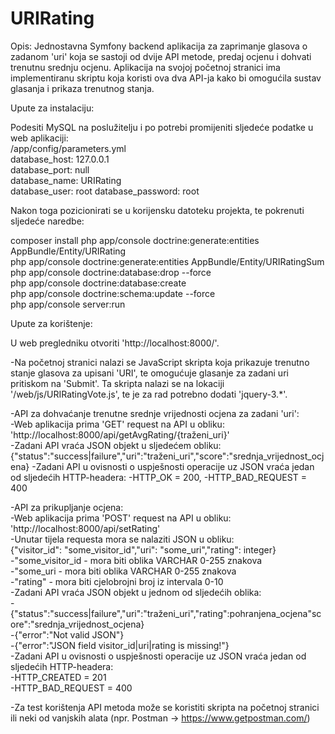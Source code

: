 URIRating
=========

Opis:
Jednostavna Symfony backend aplikacija za zaprimanje glasova o zadanom 'uri' koja se sastoji od dvije API metode, predaj ocjenu i dohvati trenutnu srednju ocjenu. 
Aplikacija na svojoj početnoj stranici ima implementiranu skriptu koja koristi ova dva API-ja kako bi omogućila sustav glasanja i prikaza trenutnog stanja.

Upute za instalaciju:

Podesiti MySQL na poslužitelju i po potrebi promijeniti sljedeće podatke u web aplikaciji:<br>
/app/config/parameters.yml  
	database_host: 127.0.0.1  
	database_port: null  
	database_name: URIRating   
	database_user: root
	database_password: root

Nakon toga pozicionirati se u korijensku datoteku projekta, te pokrenuti sljedeće naredbe:


composer install
php app/console doctrine:generate:entities AppBundle/Entity/URIRating  
php app/console doctrine:generate:entities AppBundle/Entity/URIRatingSum  
php app/console doctrine:database:drop --force  
php app/console doctrine:database:create  
php app/console doctrine:schema:update --force  
php app/console server:run  



Upute za korištenje:

U web pregledniku otvoriti 'http://localhost:8000/'. 

-Na početnoj stranici nalazi se JavaScript skripta koja prikazuje trenutno stanje glasova za upisani 'URI', te omogućuje glasanje za zadani uri pritiskom na 'Submit'. Ta skripta nalazi se na lokaciji '/web/js/URIRatingVote.js', te je za rad potrebno dodati 'jquery-3.*'.

-API za dohvaćanje trenutne srednje vrijednosti ocjena za zadani 'uri':  
	-Web aplikacija prima 'GET' request na API u obliku:  
		 'http://localhost:8000/api/getAvgRating/{traženi_uri}'	 		 
		-Zadani API vraća JSON objekt u sljedećem obliku:  
			{"status":"success|failure","uri":"traženi_uri","score":"srednja_vrijednost_ocjena}
		-Zadani API u ovisnosti o uspješnosti operacije uz JSON vraća jedan od sljedećih HTTP-headera:
			-HTTP_OK = 200,
			-HTTP_BAD_REQUEST = 400
				
-API za prikupljanje ocjena:  
	-Web aplikacija prima 'POST' request na API u obliku:  
		 'http://localhost:8000/api/setRating'  
		 -Unutar tijela requesta mora se nalaziti JSON u obliku:  
		 	{"visitor_id": "some_visitor_id","uri": "some_uri","rating": integer}  
		 	-"some_visitor_id - mora biti oblika VARCHAR 0-255 znakova  
		 	-"some_uri - mora biti oblika VARCHAR 0-255 znakova  
		 	-"rating" - mora biti cjelobrojni broj iz intervala 0-10  		 
	-Zadani API vraća JSON objekt u jednom od sljedećih oblika:  
			-{"status":"success|failure","uri":"traženi_uri","rating":pohranjena_ocjena"score":"srednja_vrijednost_ocjena}  
			-{"error":"Not valid JSON"}  
			-{"error":"JSON field visitor_id|uri|rating is missing!"}  
		-Zadani API u ovisnosti o uspješnosti operacije uz JSON vraća jedan od sljedećih HTTP-headera:  
			-HTTP_CREATED = 201  
			-HTTP_BAD_REQUEST = 400  
		
-Za test korištenja API metoda može se koristiti skripta na početnoj stranici ili neki od vanjskih alata 
(npr. Postman -> https://www.getpostman.com/)  


